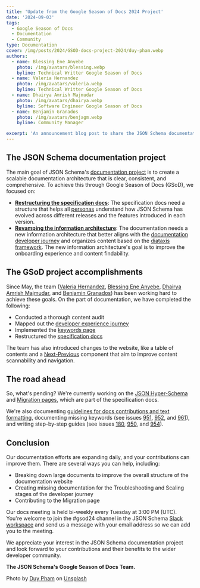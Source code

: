 ```yaml
---
title: 'Update from the Google Season of Docs 2024 Project'
date: '2024-09-03'
tags:
  - Google Season of Docs
  - Documentation
  - Community
type: Documentation
cover: /img/posts/2024/GSOD-docs-project-2024/duy-pham.webp
authors:
  - name: Blessing Ene Anyebe
    photo: /img/avatars/blessing.webp
    byline: Technical Writter Google Season of Docs
  - name: Valeria Hernandez
    photo: /img/avatars/valeria.webp
    byline: Technical Writter Google Season of Docs
  - name: Dhairya Amrish Majmudar 
    photo: /img/avatars/dhairya.webp
    byline: Software Engineer Google Season of Docs
  - name: Benjamin Granados
    photo: /img/avatars/benjagm.webp
    byline: Community Manager

excerpt: 'An announcement blog post to share the JSON Schema documentation efforts from the GSOD team.'
---
```


## The JSON Schema documentation project

The main goal of JSON Schema's [documentation project](https://github.com/orgs/json-schema-org/discussions/687) is to create a scalable documentation architecture that is clear, consistent, and comprehensive. To achieve this through Google Season of Docs (GSoD), we focused on:

- **[Restructuring the specification docs](https://github.com/json-schema-org/website/pull/823)**: The specification docs need a structure that helps all [personas](https://github.com/json-schema-org/community/issues/336#personas) understand how JSON Schema has evolved across different releases and the features introduced in each version.
- **[Revamping the information architecture](https://github.com/json-schema-org/website/issues/790)**: The documentation needs a new information architecture that better aligns with the [documentation developer journey](https://www.figma.com/board/TRjQUw33K93y8RlJMSRkJs/JSON-dev-journey?node-id=0-1&t=fF2pJ8IwpJvbFzDU-1) and organizes content based on the [diataxis framework](https://diataxis.fr/). The new information architecture's goal is to improve the onboarding experience and content findability.

## The GSoD project accomplishments

Since May, the team ([Valeria Hernandez](https://www.linkedin.com/in/valeriahhdez/), [Blessing Ene Anyebe](https://www.linkedin.com/in/anyebe-blessing-ene-kwennb/), [Dhairya Amrish Majmudar](https://www.linkedin.com/in/dhairya-majmudar/), and [Benjamin Granados](https://www.linkedin.com/in/benjagranados/)) has been working hard to achieve these goals. On the part of documentation, we have completed the following: 

- Conducted a thorough content audit
- Mapped out the [developer experience journey](<(https://www.figma.com/board/TRjQUw33K93y8RlJMSRkJs/JSON-dev-journey?node-id=0-1&t=gYkdGtHk2sKrCQM0-0)>)
- Implemented the [keywords page](https://json-schema.org/understanding-json-schema/keywords)
- Restructured the [specification docs](https://github.com/json-schema-org/website/pull/823)

The team has also introduced changes to the website, like a table of contents and a [Next-Previous](https://github.com/json-schema-org/website/pull/807) component that aim to improve content scannability and navigation. 

## The road ahead

So, what's pending? We're currently working on the [JSON Hyper-Schema](https://github.com/json-schema-org/website/issues/896) and [Migration pages](https://github.com/json-schema-org/website/issues/897), which are part of the specification docs. 

We're also documenting [guidelines for docs contributions and text formatting](https://github.com/json-schema-org/website/pull/902), documenting missing keywords (see issues [951](https://github.com/json-schema-org/website/issues/951), [952](https://github.com/json-schema-org/website/issues/952), and [961](https://github.com/json-schema-org/website/issues/961)), and writing step-by-step guides (see issues [180](https://github.com/json-schema-org/website/issues/180), [950](https://github.com/json-schema-org/website/issues/950), and [954](https://github.com/json-schema-org/website/issues/954)). 

## Conclusion

Our documentation efforts are expanding daily, and your contributions can improve them. There are several ways you can help, including:

- Breaking down large documents to improve the overall structure of the documentation website
- Creating missing documentation for the Troubleshooting and Scaling stages of the developer journey
- Contributing to the Migration page

Our docs meeting is held bi-weekly every Tuesday at 3:00 PM (UTC). You're welcome to join the #gsod24 channel in the JSON Schema [Slack workspace](https://json-schema.org/slack) and send us a message with your email address so we can add you to the meeting.

We appreciate your interest in the JSON Schema documentation project and look forward to your contributions and their benefits to the wider developer community.

**The JSON Schema's Google Season of Docs Team.**

Photo by <a href="https://unsplash.com/@miinyuii?utm_content=creditCopyText&utm_medium=referral&utm_source=unsplash">Duy Pham</a> on <a href="https://unsplash.com/photos/people-holding-shoulders-sitting-on-wall-Cecb0_8Hx-o?utm_content=creditCopyText&utm_medium=referral&utm_source=unsplash">Unsplash</a>
  
